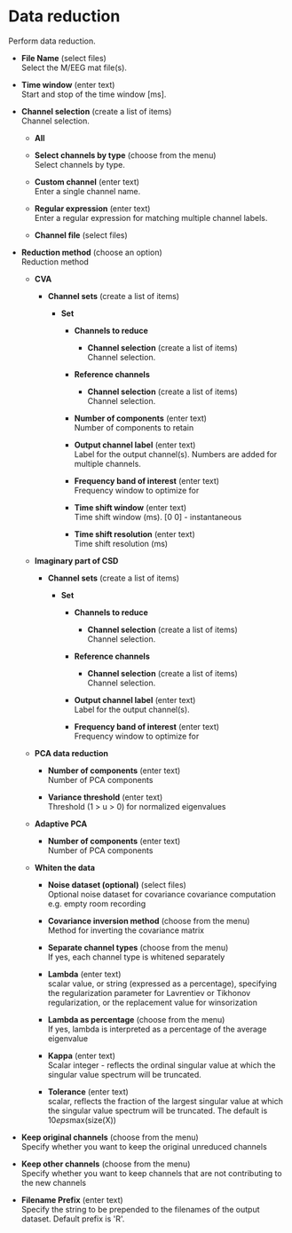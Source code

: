 # Data reduction  
Perform data reduction.

* **File Name** (select files)  
Select the M/EEG mat file(s).

* **Time window** (enter text)  
Start and stop of the time window [ms].

* **Channel selection** (create a list of items)  
Channel selection.

    * **All**   

    * **Select channels by type** (choose from the menu)  
    Select channels by type.

    * **Custom channel** (enter text)  
    Enter a single channel name.

    * **Regular expression** (enter text)  
    Enter a regular expression for matching multiple channel labels.

    * **Channel file** (select files)  

* **Reduction method** (choose an option)  
Reduction method

    * **CVA**   

        * **Channel sets** (create a list of items)  

            * **Set**   

                * **Channels to reduce**   

                    * **Channel selection** (create a list of items)  
                    Channel selection.

                * **Reference channels**   

                    * **Channel selection** (create a list of items)  
                    Channel selection.

                * **Number of components** (enter text)  
                Number of components to retain

                * **Output channel label** (enter text)  
                Label for the output channel(s).
                Numbers are added for multiple channels.

                * **Frequency band of interest** (enter text)  
                Frequency window to optimize for

                * **Time shift window** (enter text)  
                Time shift window (ms). [0 0] - instantaneous

                * **Time shift resolution** (enter text)  
                Time shift resolution (ms)

    * **Imaginary part of CSD**   

        * **Channel sets** (create a list of items)  

            * **Set**   

                * **Channels to reduce**   

                    * **Channel selection** (create a list of items)  
                    Channel selection.

                * **Reference channels**   

                    * **Channel selection** (create a list of items)  
                    Channel selection.

                * **Output channel label** (enter text)  
                Label for the output channel(s).

                * **Frequency band of interest** (enter text)  
                Frequency window to optimize for

    * **PCA data reduction**   

        * **Number of components** (enter text)  
        Number of PCA components

        * **Variance threshold** (enter text)  
        Threshold (1 > u > 0) for normalized eigenvalues

    * **Adaptive PCA**   

        * **Number of components** (enter text)  
        Number of PCA components

    * **Whiten the data**   

        * **Noise dataset (optional)** (select files)  
        Optional noise dataset for covariance covariance computation
        e.g. empty room recording

        * **Covariance inversion method** (choose from the menu)  
        Method for inverting the covariance matrix

        * **Separate channel types** (choose from the menu)  
        If yes, each channel type is whitened separately

        * **Lambda** (enter text)  
        scalar value, or string (expressed as a percentage), specifying
        the regularization parameter for Lavrentiev or Tikhonov
        regularization, or the replacement value for winsorization

        * **Lambda as percentage** (choose from the menu)  
        If yes, lambda is interpreted as a percentage of the average eigenvalue

        * **Kappa** (enter text)  
        Scalar integer - reflects the ordinal singular value at which
        the singular value spectrum will be truncated.

        * **Tolerance** (enter text)  
        scalar, reflects the fraction of the largest singular value
        at which the singular value spectrum will be truncated.
        The default is 10*eps*max(size(X))

* **Keep original channels** (choose from the menu)  
Specify whether you want to keep the original unreduced channels

* **Keep other channels** (choose from the menu)  
Specify whether you want to keep channels that are not contributing to the new channels

* **Filename Prefix** (enter text)  
Specify the string to be prepended to the filenames of the output dataset. Default prefix is 'R'.
